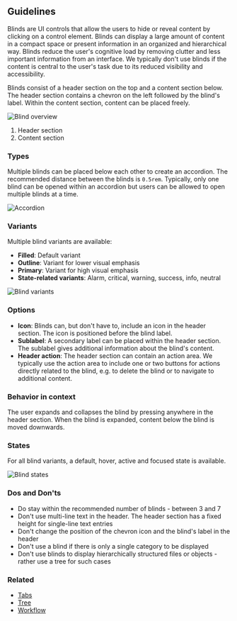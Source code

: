## Guidelines

Blinds are UI controls that allow the users to hide or reveal content by clicking on a control element. Blinds can display a large amount of content in a compact space or present information in an organized and hierarchical way. Blinds reduce the user's cognitive load by removing clutter and less important information from an interface. We typically don't use blinds if the content is central to the user's task due to its reduced visibility and accessibility.

Blinds consist of a header section on the top and a content section below. The header section contains a chevron on the left followed by the blind's label. Within the content section, content can be placed freely.

![Blind overview](https://www.figma.com/design/wEptRgAezDU1z80Cn3eZ0o/iX-Pattern-Illustrations?type=design&node-id=2-2&mode=design&t=9faEnH99BaAxqCGM-1)

1. Header section
2. Content section

### Types

Multiple blinds can be placed below each other to create an accordion. The recommended distance between the blinds is `0.5rem`. Typically, only one blind can be opened within an accordion but users can be allowed to open multiple blinds at a time.

![Accordion](https://www.figma.com/design/wEptRgAezDU1z80Cn3eZ0o/iX-Pattern-Illustrations?type=design&node-id=2-655&mode=design&t=9faEnH99BaAxqCGM-1)

### Variants

Multiple blind variants are available:

- **Filled**: Default variant
- **Outline**: Variant for lower visual emphasis
- **Primary**: Variant for high visual emphasis
- **State-related variants**: Alarm, critical, warning, success, info, neutral

![Blind variants](https://www.figma.com/design/wEptRgAezDU1z80Cn3eZ0o/iX-Pattern-Illustrations?type=design&node-id=929-47485&mode=design&t=9faEnH99BaAxqCGM-1)

### Options

- **Icon**: Blinds can, but don't have to, include an icon in the header section. The icon is positioned before the blind label.
- **Sublabel**: A secondary label can be placed within the header section. The sublabel gives additional information about the blind's content.
- **Header action**: The header section can contain an action area. We typically use the action area to include one or two buttons for actions directly related to the blind, e.g. to delete the blind or to navigate to additional content.

### Behavior in context

The user expands and collapses the blind by pressing anywhere in the header section. When the blind is expanded, content below the blind is moved downwards.

### States

For all blind variants, a default, hover, active and focused state is available.

![Blind states](https://www.figma.com/design/wEptRgAezDU1z80Cn3eZ0o/iX-Pattern-Illustrations?type=design&node-id=2-352&mode=design&t=9faEnH99BaAxqCGM-1)

### Dos and Don'ts

- Do stay within the recommended number of blinds - between 3 and 7
- Don't use multi-line text in the header. The header section has a fixed height for single-line text entries
- Don't change the position of the chevron icon and the blind's label in the header
- Don't use a blind if there is only a single category to be displayed
- Don't use blinds to display hierarchically structured files or objects - rather use a tree for such cases

### Related

- [Tabs](../tabs)
- [Tree](../tree)
- [Workflow](../workflow)
